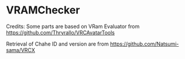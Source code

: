 # VRAMChecker

Credits:
Some parts are based on VRam Evaluator from https://github.com/Thryrallo/VRCAvatarTools 

Retrieval of Chahe ID and version are from https://github.com/Natsumi-sama/VRCX
